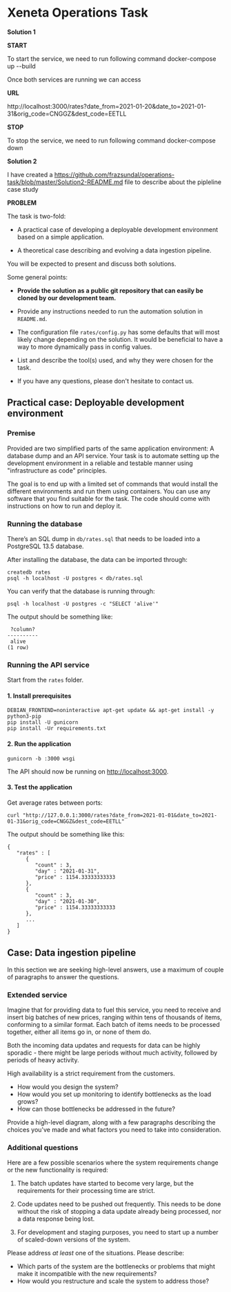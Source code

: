 # Xeneta Operations Task

**Solution 1**

**START** 

To start the service, we need to run following command
docker-compose up --build

Once both services are running we can access

**URL**

http://localhost:3000/rates?date_from=2021-01-20&date_to=2021-01-31&orig_code=CNGGZ&dest_code=EETLL

**STOP**

To stop the service, we need to run following command
docker-compose down


**Solution 2**

I have created a https://github.com/frazsundal/operations-task/blob/master/Solution2-README.md file to describe about the pipleline case study





**PROBLEM**

The task is two-fold:

* A practical case of developing a deployable development environment based on a simple application.

* A theoretical case describing and evolving a data ingestion pipeline.

You will be expected to present and discuss both solutions.

Some general points:

* **Provide the solution as a public git repository that can easily be cloned by our development team.**

* Provide any instructions needed to run the automation solution in `README.md`.

* The configuration file `rates/config.py` has some defaults that will most likely change depending on the solution. It would be beneficial to have a way to more dynamically pass in config values.

* List and describe the tool(s) used, and why they were chosen for the task.

* If you have any questions, please don't hesitate to contact us.

## Practical case: Deployable development environment

### Premise

Provided are two simplified parts of the same application environment: A database dump and an API service. Your task is to automate setting up the development environment in a reliable and testable manner using "infrastructure as code" principles.

The goal is to end up with a limited set of commands that would install the different environments and run them using containers. You can use any software that you find suitable for the task. The code should come with instructions on how to run and deploy it.

### Running the database

There’s an SQL dump in `db/rates.sql` that needs to be loaded into a PostgreSQL 13.5 database.

After installing the database, the data can be imported through:

```
createdb rates
psql -h localhost -U postgres < db/rates.sql
```

You can verify that the database is running through:

```
psql -h localhost -U postgres -c "SELECT 'alive'"
```

The output should be something like:

```
 ?column?
----------
 alive
(1 row)
```

### Running the API service

Start from the `rates` folder.

#### 1. Install prerequisites

```
DEBIAN_FRONTEND=noninteractive apt-get update && apt-get install -y python3-pip
pip install -U gunicorn
pip install -Ur requirements.txt
```

#### 2. Run the application
```
gunicorn -b :3000 wsgi
```

The API should now be running on [http://localhost:3000](http://localhost:3000).

#### 3. Test the application

Get average rates between ports:
```
curl "http://127.0.0.1:3000/rates?date_from=2021-01-01&date_to=2021-01-31&orig_code=CNGGZ&dest_code=EETLL"
```

The output should be something like this:
```
{
   "rates" : [
      {
         "count" : 3,
         "day" : "2021-01-31",
         "price" : 1154.33333333333
      },
      {
         "count" : 3,
         "day" : "2021-01-30",
         "price" : 1154.33333333333
      },
      ...
   ]
}
```

## Case: Data ingestion pipeline

In this section we are seeking high-level answers, use a maximum of couple of paragraphs to answer the questions.

### Extended service

Imagine that for providing data to fuel this service, you need to receive and insert big batches of new prices, ranging within tens of thousands of items, conforming to a similar format. Each batch of items needs to be processed together, either all items go in, or none of them do.

Both the incoming data updates and requests for data can be highly sporadic - there might be large periods without much activity, followed by periods of heavy activity.

High availability is a strict requirement from the customers.

* How would you design the system?
* How would you set up monitoring to identify bottlenecks as the load grows?
* How can those bottlenecks be addressed in the future?

Provide a high-level diagram, along with a few paragraphs describing the choices you've made and what factors you need to take into consideration.

### Additional questions

Here are a few possible scenarios where the system requirements change or the new functionality is required:

1. The batch updates have started to become very large, but the requirements for their processing time are strict.

2. Code updates need to be pushed out frequently. This needs to be done without the risk of stopping a data update already being processed, nor a data response being lost.

3. For development and staging purposes, you need to start up a number of scaled-down versions of the system.

Please address *at least* one of the situations. Please describe:

- Which parts of the system are the bottlenecks or problems that might make it incompatible with the new requirements?
- How would you restructure and scale the system to address those?
